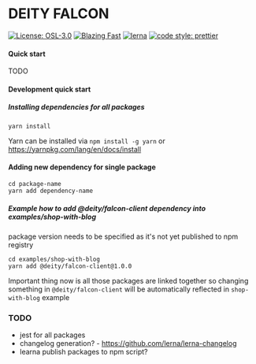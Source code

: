 # DEITY FALCON

[![License: OSL-3.0](https://img.shields.io/badge/license-OSL--3.0-yellow.svg?style=flat-square)](https://opensource.org/licenses/OSL-3.0)
[![Blazing Fast](https://img.shields.io/badge/speed-blazing%20%F0%9F%94%A5-brightgreen.svg?style=flat-square)](https://twitter.com/acdlite/status/974390255393505280)
[![lerna](https://img.shields.io/badge/maintained%20with-lerna-cc00ff.svg?style=flat-square)](https://lernajs.io/)
[![code style: prettier](https://img.shields.io/badge/code_style-prettier-ff69b4.svg?style=flat-square)](https://github.com/prettier/prettier)
#### Quick start
TODO
#### Development quick start
##### Installing dependencies for all packages
```
yarn install
```
Yarn can be installed via `npm install -g yarn` or https://yarnpkg.com/lang/en/docs/install
#### Adding new dependency for single package
```
cd package-name
yarn add dependency-name
```

##### Example how to add @deity/falcon-client dependency into examples/shop-with-blog
package version needs to be specified as it's not yet published to npm registry
```
cd examples/shop-with-blog
yarn add @deity/falcon-client@1.0.0
```
Important thing now is all those packages are linked together so changing something in `@deity/falcon-client` will be automatically reflected in `shop-with-blog` example



### TODO
- jest for all packages
- changelog generation? - https://github.com/lerna/lerna-changelog
- learna publish packages to npm script?


